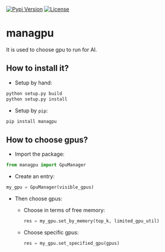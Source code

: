 [![Pypi Version](https://img.shields.io/pypi/v/managpu?color=green)](https://pypi.org/project/managpu/)
[![License](https://img.shields.io/pypi/l/managpu)](https://pypi.org/project/managpu/)
# managpu

It is used to choose gpu to run for AI.

## How to install it?
 - Setup by hand:
 
 ```python
python setup.py build
python setup.py install
```
 - Setup by `pip`:
 
```bash
pip install managpu
```

## How to choose gpus?
 - Import the package:
 
 ```python
from managpu import GpuManager
```
 - Create an entry:
 
 ```python
my_gpu = GpuManager(visible_gpus)
```
 - Then choose gpus:
 
    - Choose in terms of free memory:
    
         ```python
        res = my_gpu.set_by_memory(top_k, limited_gpu_util)
        ```

    - Choose specific gpus:
    
         ```python
        res = my_gpu.set_specified_gpu(gpus)
        ```